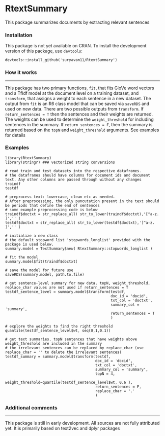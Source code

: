 # RtextSummary
This package summarizes documents by extracting relevant sentences


### Installation

This package is not yet available on CRAN. To install the development version of this package, use `devtools`:

    devtools::install_github('suryavan11/RtextSummary')
    
### How it works
--------

This package has two primary functions, `fit`, that fits GloVe word vectors and a TfIdf model at the document level on a training dataset, and `transform`, that assigns a weight to each sentence in a new dataset. The output from `fit` is an R6 class model that can be saved via `saveRDS` and used on new data. There are two possible outputs from `transform`. If `return_sentences = T` then the sentences and their weights are returned. The weights can be used to determine the `weight_threshold` for including sentences in the summary. If `return_sentences = F`, then the summary is returned based on the `topN` and `weight_threshold` arguments. See examples for details

### Examples

    library(RtextSummary)
    library(stringr) ### vectorized string conversions
    
    # read train and test datasets into the respective dataframes. 
    # the dataframes should have columns for document ids and document text. Any other columns are passed through without any changes  
    traindf  
    testdf 
    
    # preprocess text: lowercase, clean etc as needed. 
    # After preprocessing, the only puncutation present in the text should be periods that define the end of sentences
    # some example preprocessing code is below
    traindf$doctxt = str_replace_all( str_to_lower(traindf$doctxt),'[^a-z. ]','' )
    testdf$doctxt = str_replace_all( str_to_lower(testdf$doctxt),'[^a-z. ]','' )
    
    # initialize a new class
    # the default stopword list 'stopwords_longlist' provided with the package is used below.  
    summary.model = TextSummary$new( RtextSummary::stopwords_longlist )
    
    # fit the model
    summary.model$fit(traindf$doctxt)
    
    # save the model for future use
    saveRDS(summary.model, path.to.file)
    
    # get sentence-level summary for new data. topN, weight_threshold, replace_char values are not used if return_sentences = T 
    testdf_sentence_level = summary.model$transform(testdf, 
                                                    doc_id = 'docid', 
                                                    txt_col = 'doctxt',
                                                    summary_col = 'summary',
                                                    return_sentences = T
                                                    )
                             
    # explore the weights to find the right threshold
    quantile(testdf_sentence_level$wt, seq(0,1,0.1))
    
    # get text summaries. topN sentences that have weights above weight_threshold are included in the summary
    # the irrelevant sentences can be replaced by replace_char (use replace_char = '' to delete the irrelevant sentences) 
    testdf_summary = summary.model$transform(testdf,
                                             doc_id = 'docid',  
                                             txt_col = 'doctxt',
                                             summary_col = 'summary',
                                             topN = 4,
                                             weight_threshold=quantile(testdf_sentence_level$wt, 0.6 ),
                                             return_sentences = F,
                                             replace_char = '.'
                                             )
    
    
### Additional comments
--------

This package is still in early development. All sources are not fully attributed yet. It is primarily based on text2vec and dplyr packages
